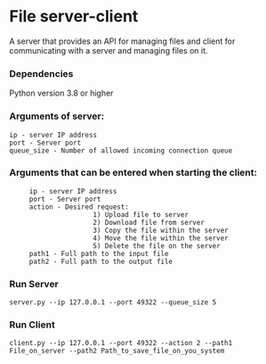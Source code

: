 # File server-client
A server that provides an API for managing files and client for communicating with a server and managing files on it.

### Dependencies 
Python version 3.8 or higher

### Arguments of server:
    ip - server IP address
    port - Server port
    queue_size - Number of allowed incoming connection queue

### Arguments that can be entered when starting the client:
         ip - server IP address
         port - Server port
         action - Desired request:
                         1) Upload file to server
                         2) Download file from server
                         3) Copy the file within the server
                         4) Move the file within the server
                         5) Delete the file on the server
         path1 - Full path to the input file
         path2 - Full path to the output file

### Run Server
~~~
server.py --ip 127.0.0.1 --port 49322 --queue_size 5
~~~
### Run Client
~~~
client.py --ip 127.0.0.1 --port 49322 --action 2 --path1 File_on_server --path2 Path_to_save_file_on_you_system
~~~
